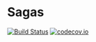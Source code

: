# Sagas
[![Build Status](https://travis-ci.org/scootdev/scoot.svg?branch=caitie%2Fscheduler)](https://travis-ci.org/CaitieM20/Sagas)
[![codecov.io](https://codecov.io/github/Kitware/candela/coverage.svg?branch=master)](https://codecov.io/gh/caitiem20/DistributedSagas?branch=master)
